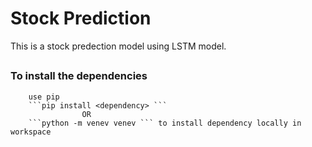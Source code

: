 # Stock Prediction 
This is a stock predection model using LSTM model.

## 

### To install the dependencies 
        use pip 
        ```pip install <dependency> ```
                    OR
        ```python -m venev venev ``` to install dependency locally in workspace
## 